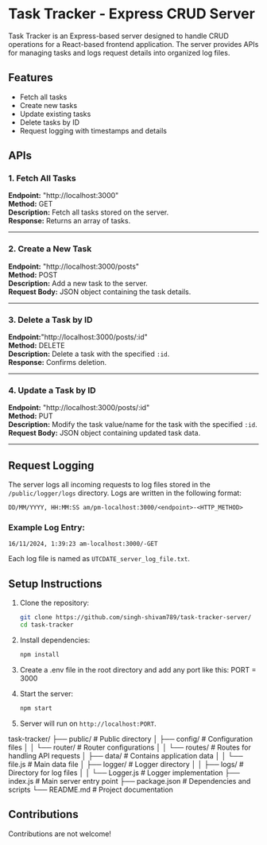 # Task Tracker - Express CRUD Server

Task Tracker is an Express-based server designed to handle CRUD operations for a React-based frontend application. The server provides APIs for managing tasks and logs request details into organized log files.

## Features
- Fetch all tasks
- Create new tasks
- Update existing tasks
- Delete tasks by ID
- Request logging with timestamps and details

## APIs

### 1. Fetch All Tasks
**Endpoint:** "http://localhost:3000"  
**Method:** GET  
**Description:** Fetch all tasks stored on the server.  
**Response:** Returns an array of tasks.

---

### 2. Create a New Task
**Endpoint:** "http://localhost:3000/posts"  
**Method:** POST  
**Description:** Add a new task to the server.  
**Request Body:** JSON object containing the task details.  

---

### 3. Delete a Task by ID
**Endpoint:**"http://localhost:3000/posts/:id"  
**Method:** DELETE  
**Description:** Delete a task with the specified `:id`.  
**Response:** Confirms deletion.

---

### 4. Update a Task by ID
**Endpoint:** "http://localhost:3000/posts/:id"  
**Method:** PUT  
**Description:** Modify the task value/name for the task with the specified `:id`.  
**Request Body:** JSON object containing updated task data.  

---

## Request Logging
The server logs all incoming requests to log files stored in the `/public/logger/logs` directory. Logs are written in the following format:

```
DD/MM/YYYY, HH:MM:SS am/pm-localhost:3000/<endpoint>-<HTTP_METHOD>
```

### Example Log Entry:
```
16/11/2024, 1:39:23 am-localhost:3000/-GET
```

Each log file is named as `UTCDATE_server_log_file.txt`.

## Setup Instructions

1. Clone the repository:
   ```bash
   git clone https://github.com/singh-shivam789/task-tracker-server/
   cd task-tracker
   ```

2. Install dependencies:
   ```bash
   npm install
   ```

3. Create a .env file in the root directory and add any port like this: PORT = 3000

4. Start the server:
   ```bash
   npm start
   ```

5. Server will run on `http://localhost:PORT`.

task-tracker/
├── public/                           # Public directory
│   ├── config/                       # Configuration files
│   │   └── router/                   # Router configurations
│   │       └── routes/               # Routes for handling API requests
│   ├── data/                         # Contains application data
│   │   └── file.js                   # Main data file
│   ├── logger/                       # Logger directory
│   │   ├── logs/                     # Directory for log files
│   │   └── Logger.js                 # Logger implementation
├── index.js                          # Main server entry point
├── package.json                      # Dependencies and scripts
└── README.md                         # Project documentation


## Contributions
Contributions are not welcome!
